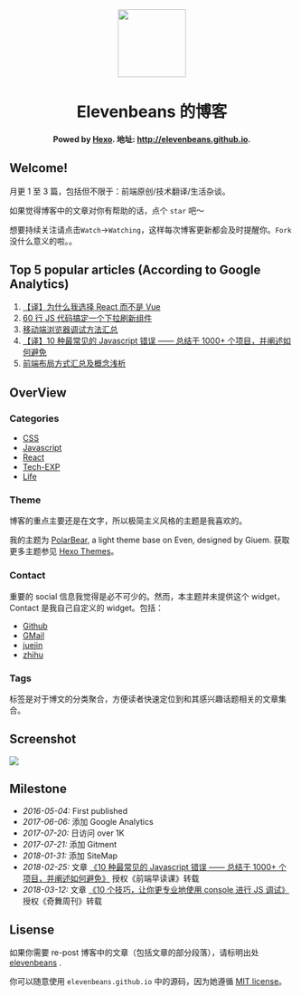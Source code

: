 <div align="center">
<img width="120px" src="https://raw.githubusercontent.com/elevenBeans/Grocery/master/elevenbeans-black.png" />
</div>

<h1 align="center">Elevenbeans 的博客</h1>
<h4 align="center">Powed by <a href="https://hexo.io/">Hexo</a>. 地址: <a href="http://elevenbeans.github.io">http://elevenbeans.github.io</a>.
</h4>

## Welcome!

月更 1 至 3 篇，包括但不限于：前端原创/技术翻译/生活杂谈。

如果觉得博客中的文章对你有帮助的话，点个 `star` 吧～

想要持续关注请点击`Watch`->`Watching`，这样每次博客更新都会及时提醒你。`Fork` 没什么意义的啦。。

## **Top 5 popular articles** (According to Google Analytics)

1. [【译】为什么我选择 React 而不是 Vue](http://elevenbeans.github.io/2017/07/19/Why-React/)
2. [60 行 JS 代码搞定一个下拉刷新组件](http://elevenbeans.github.io/2017/09/19/pull-to-refresh/)
3. [移动端浏览器调试方法汇总](http://elevenbeans.github.io/2017/06/06/%E7%A7%BB%E5%8A%A8%E7%AB%AF%E6%B5%8F%E8%A7%88%E5%99%A8%E8%B0%83%E8%AF%95%E6%96%B9%E6%B3%95%E6%B1%87%E6%80%BB/)
4. [【译】10 种最常见的 Javascript 错误 —— 总结于 1000+ 个项目，并阐述如何避免](http://elevenbeans.github.io/2018/02/05/top-10-javascript-errors/)
5. [前端布局方式汇总及概念浅析](http://elevenbeans.github.io/2018/01/12/front-end-layout-methods/)

## OverView

### Categories

+ [CSS](http://elevenbeans.github.io/categories/CSS/)
+ [Javascript](http://elevenbeans.github.io/categories/Javascript/)
+ [React](http://elevenbeans.github.io/categories/React/)
+ [Tech-EXP](http://elevenbeans.github.io/categories/Tech-EXP/)
+ [Life](http://elevenbeans.github.io/categories/Life/)

### Theme

博客的重点主要还是在文字，所以极简主义风格的主题是我喜欢的。

我的主题为 [PolarBear](https://github.com/frostfan/hexo-theme-polarbear), a light theme base on Even, designed by Giuem. 获取更多主题参见 [Hexo Themes](https://hexo.io/themes/)。

### Contact

重要的 social 信息我觉得是必不可少的。然而，本主题并未提供这个 widget，Contact 是我自己自定义的 widget。包括：

+ [Github](https://github.com/elevenbeans)
+ [GMail](mailto://elevenbeansf2e@gmail.com)
+ [juejin](https://juejin.im/user/587fce9361ff4b006522519e)
+ [zhihu](https://www.zhihu.com/people/shi-yike-dou-zi/activities)

### Tags

标签是对于博文的分类聚合，方便读者快速定位到和其感兴趣话题相关的文章集合。

## Screenshot

![](https://raw.githubusercontent.com/elevenbeans/grocery/master/contactLogo/ScreenShot.png)

## Milestone

+ *2016-05-04:* First published
+ *2017-06-06:* 添加 Google Analytics
+ *2017-07-20:* 日访问 over 1K
+ *2017-07-21:* 添加 Gitment
+ *2018-01-31:* 添加 SiteMap
+ *2018-02-25:* 文章 [《10 种最常见的 Javascript 错误 —— 总结于 1000+ 个项目，并阐述如何避免》](http://elevenbeans.github.io/2018/02/05/top-10-javascript-errors/) 授权《前端早读课》转载
+ *2018-03-12:* 文章 [《10 个技巧，让你更专业地使用 console 进行 JS 调试》](http://localhost:4000/2018/03/10/10-Tips-for-JS-Debugging-with-Console/) 授权《奇舞周刊》转载

## Lisense

如果你需要 re-post 博客中的文章（包括文章的部分段落），请标明出处 <a href="http://elevenbeans.github.io">elevenbeans</a> .

你可以随意使用 `elevenbeans.github.io` 中的源码，因为她遵循 [MIT license](https://mit-license.org/)。
